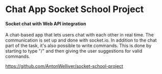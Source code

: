 # Chat App Socket School Project

#### Socket chat with Web API integration

A chat-based app that lets users chat with each other in real time. The communication is set up and done with socket.io. In addition to the chat part of the task, it's also possible to write commands. This is done by starting to type "/" and then giving the user suggestions for valid commands.

https://github.com/AntonWelliver/socket-school-project
